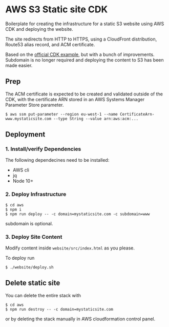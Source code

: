 # AWS S3 Static site CDK
Boilerplate for creating the infrastructure for a static S3 website using AWS CDK and deploying the website.

The site redirects from HTTP to HTTPS, using a CloudFront distribution, Route53 alias record, and ACM certificate.

Based on the [official CDK example](https://github.com/aws-samples/aws-cdk-examples/tree/master/typescript/static-site), but with a bunch of improvements. Subdomain is no longer required and deploying the content to S3 has been made easier.

## Prep
The ACM certificate is expected to be created and validated outside of the CDK, with the certificate ARN stored in an AWS Systems Manager Parameter Store parameter.

```
$ aws ssm put-parameter --region eu-west-1 --name CertificateArn-www.mystaticsite.com --type String --value arn:aws:acm:...
```

## Deployment

### 1. Install/verify Dependencies

The following dependecines need to be installed:
- AWS cli
- jq
- Node 10+

### 2. Deploy Infrastructure
```
$ cd aws
$ npm i
$ npm run deploy -- -c domain=mystaticsite.com -c subdomain=www
```
subdomain is optional.

### 3. Deploy Site Content
Modify content inside `website/src/index.html` as you please.

To deploy run
```
$ ./website/deploy.sh
```

## Delete static site
You can delete the entire stack with
```
$ cd aws
$ npm run destroy -- -c domain=mystaticsite.com
```

or by deleting the stack manually in AWS cloudformation control panel.
